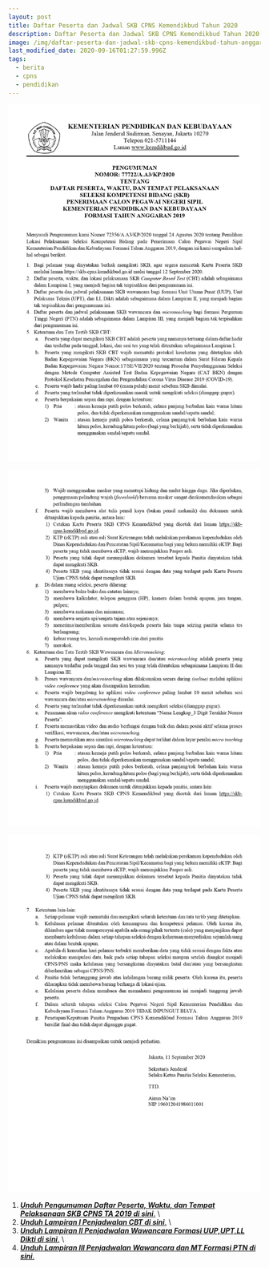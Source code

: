 ```yaml
---
layout: post
title: Daftar Peserta dan Jadwal SKB CPNS Kemendikbud Tahun 2020
description: Daftar Peserta dan Jadwal SKB CPNS Kemendikbud Tahun 2020 Anggaran 2019
image: /img/daftar-peserta-dan-jadwal-skb-cpns-kemendikbud-tahun-anggaran-2019.jpg
last_modified_date: 2020-09-16T01:27:59.996Z
tags:
  - berita
  - cpns
  - pendidikan
---
```

![Daftar Peserta dan Jadwal SKB CPNS Kemendikbud Tahun 2020](/img/daftar-peserta-dan-jadwal-skb-cpns-kemendikbud-tahun-anggaran-2019.jpg "Daftar Peserta dan Jadwal SKB CPNS Kemendikbud Tahun 2020")

![Daftar Peserta dan Jadwal SKB CPNS Kemendikbud Tahun 2020 2](/img/daftar-peserta-dan-jadwal-skb-cpns-kemendikbud-tahun-anggaran-2019-2.jpg "Daftar Peserta dan Jadwal SKB CPNS Kemendikbud Tahun 2020")

![Daftar Peserta dan Jadwal SKB CPNS Kemendikbud Tahun 2020 3](/img/daftar-peserta-dan-jadwal-skb-cpns-kemendikbud-tahun-anggaran-2019-3.jpg "Daftar Peserta dan Jadwal SKB CPNS Kemendikbud Tahun 2020 3")

1. [***Unduh Pengumuman Daftar Peserta, Waktu, dan Tempat Pelaksanaan SKB CPNS TA 2019 di sini***.](https://www.kemdikbud.go.id/main/files/download/b3790b01ee16a2d) [](https://www.kemdikbud.go.id/main/files/download/b3790b01ee16a2d)\
2. ***[Unduh Lampiran I Penjadwalan CBT di sini](https://www.kemdikbud.go.id/main/files/download/8c944490157f232)***[.](https://www.kemdikbud.go.id/main/files/download/b3790b01ee16a2d) [](https://www.kemdikbud.go.id/main/files/download/8c944490157f232)\
3. [***Unduh Lampiran II Penjadwalan Wawancara Formasi UUP,UPT,LL Dikti di sini***.](https://www.kemdikbud.go.id/main/files/download/bd5060ba013f16b) [](https://www.kemdikbud.go.id/main/files/download/b3790b01ee16a2d) [](https://www.kemdikbud.go.id/main/files/download/bd5060ba013f16b)\
4. [***Unduh Lampiran III Penjadwalan Wawancara dan MT Formasi PTN di sini***.](https://www.kemdikbud.go.id/main/files/download/bffc3e3fadcfd2c)